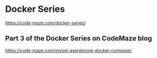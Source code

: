 # Docker Series
https://code-maze.com/docker-series/

## Part 3 of the Docker Series on CodeMaze blog
https://code-maze.com/mysql-aspnetcore-docker-compose/
